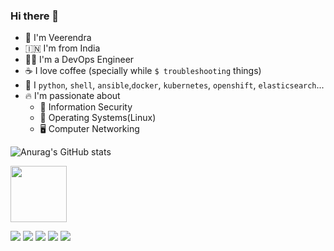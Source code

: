 ### Hi there 👋
- :runner: I'm Veerendra
- :india: I'm from India
- :technologist: I'm a DevOps Engineer
- :coffee: I love coffee (specially while `$ troubleshooting` things)
- :memo: I `python`, `shell`, `ansible`,`docker`, `kubernetes`, `openshift`, `elasticsearch`...
- :fire: I'm passionate about 
  - :closed_lock_with_key: Information Security
  - :floppy_disk: Operating Systems(Linux)
  - :desktop_computer: Computer Networking

![Anurag's GitHub stats](https://github-readme-stats.vercel.app/api?username=veerendra2&show_icons=true&theme=dark)

[<img src="https://user-images.githubusercontent.com/8393701/133156799-6a076696-48c2-41c7-b7b0-07d7e3b4b715.png" width="90">](https://www.credly.com/badges/4fa5dfdd-0a75-44cd-9e9b-5df70c42d905)

[<img src="https://img.shields.io/badge/Blog-veerendra2.github.io-orange">](https://veerendra2.github.io)
[<img src="https://img.shields.io/badge/Profile-Gitlab-blueviolet">](https://gitlab.com/veerendrav2)
[<img src="https://img.shields.io/badge/Profile-Stack%20Overflow-blue">](https://stackoverflow.com/users/2200798/veerendra-kakumanu?tab=profile)
[<img src="https://img.shields.io/badge/Profile-LinkedIn-9cf">](https://www.linkedin.com/in/veerendrav2/)
[<img src="https://img.shields.io/badge/Profile-Twitter-yellow">](https://twitter.com/veerendrav2)



<!--
**veerendra2/veerendra2** is a ✨ _special_ ✨ repository because its `README.md` (this file) appears on your GitHub profile.

Here are some ideas to get you started:

- 🔭 I’m currently working on ...
- 🌱 I’m currently learning ...
- 👯 I’m looking to collaborate on ...
- 🤔 I’m looking for help with ...
- 💬 Ask me about ...
- 📫 How to reach me: ...
- 😄 Pronouns: ...
- ⚡ Fun fact: ...
-->
